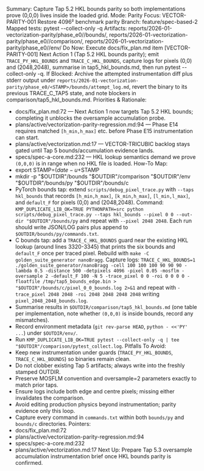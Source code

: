 Summary: Capture Tap 5.2 HKL bounds parity so both implementations prove (0,0,0) lives inside the loaded grid.
Mode: Parity
Focus: VECTOR-PARITY-001 Restore 4096² benchmark parity
Branch: feature/spec-based-2
Mapped tests: pytest --collect-only -q
Artifacts: reports/2026-01-vectorization-parity/phase_e0/<STAMP>/bounds/, reports/2026-01-vectorization-parity/phase_e0/<STAMP>/comparison/, reports/2026-01-vectorization-parity/phase_e0/<STAMP>/env/
Do Now: Execute docs/fix_plan.md item [VECTOR-PARITY-001] Next Action 1 (Tap 5.2 HKL bounds parity); emit `TRACE_PY_HKL_BOUNDS` and `TRACE_C_HKL_BOUNDS`, capture logs for pixels (0,0) and (2048,2048), summarise in tap5_hkl_bounds.md, then run pytest --collect-only -q.
If Blocked: Archive the attempted instrumentation diff plus stderr output under `reports/2026-01-vectorization-parity/phase_e0/<STAMP>/bounds/attempt_log.md`, revert the binary to its previous TRACE_C_TAP5 state, and note blockers in comparison/tap5_hkl_bounds.md.
Priorities & Rationale:
- docs/fix_plan.md:72 — Next Action 1 now targets Tap 5.2 HKL bounds; completing it unblocks the oversample accumulation probe.
- plans/active/vectorization-parity-regression.md:94 — Phase E14 requires matched `[h_min,h_max]` etc. before Phase E15 instrumentation can start.
- plans/active/vectorization.md:17 — VECTOR-TRICUBIC backlog stays gated until Tap 5 bounds/accumulation evidence lands.
- specs/spec-a-core.md:232 — HKL lookup semantics demand we prove `(0,0,0)` is in range when no HKL file is loaded.
How-To Map:
- export STAMP=$(date -u +%Y%m%dT%H%M%SZ); OUTDIR=reports/2026-01-vectorization-parity/phase_e0/$STAMP
- mkdir -p "$OUTDIR"/bounds "$OUTDIR"/comparison "$OUTDIR"/env "$OUTDIR"/bounds/py "$OUTDIR"/bounds/c
- PyTorch bounds tap: extend `scripts/debug_pixel_trace.py` with `--taps hkl_bounds` that records `[h_min,h_max]`, `[k_min,h_max]`, `[l_min,l_max]`, and `default_F` for pixels (0,0) and (2048,2048). Command:
  `KMP_DUPLICATE_LIB_OK=TRUE PYTHONPATH=src python scripts/debug_pixel_trace.py --taps hkl_bounds --pixel 0 0 --out-dir "$OUTDIR"/bounds/py`
  and repeat with `--pixel 2048 2048`. Each run should write JSON/LOG pairs plus append to `$OUTDIR/bounds/py/commands.txt`.
- C bounds tap: add a `TRACE_C_HKL_BOUNDS` guard near the existing HKL lookup (around lines 3320-3345) that prints the six bounds and `default_F` once per traced pixel. Rebuild with `make -C golden_suite_generator nanoBragg`. Capture logs:
  `TRACE_C_HKL_BOUNDS=1 ./golden_suite_generator/nanoBragg -cell 100 100 100 90 90 90 -lambda 0.5 -distance 500 -detpixels 4096 -pixel 0.05 -mosflm -oversample 2 -default_F 100 -N 5 -trace_pixel 0 0 -roi 0 0 0 0 -floatfile /tmp/tap5_bounds_edge.bin > "$OUTDIR"/bounds/c/pixel_0_0_bounds.log 2>&1`
  and repeat with `-trace_pixel 2048 2048 -roi 2048 2048 2048 2048` writing `pixel_2048_2048_bounds.log`.
- Summarise results in `$OUTDIR/comparison/tap5_hkl_bounds.md` (one table per implementation, note whether `(0,0,0)` is inside bounds, record any mismatches).
- Record environment metadata (`git rev-parse HEAD`, `python - <<'PY' ...`) under `$OUTDIR/env/`.
- Run `KMP_DUPLICATE_LIB_OK=TRUE pytest --collect-only -q | tee "$OUTDIR"/comparison/pytest_collect.log`.
Pitfalls To Avoid:
- Keep new instrumentation under guards (`TRACE_PY_HKL_BOUNDS`, `TRACE_C_HKL_BOUNDS`) so binaries remain clean.
- Do not clobber existing Tap 5 artifacts; always write into the freshly stamped OUTDIR.
- Preserve MOSFLM convention and oversample=2 parameters exactly to match prior taps.
- Ensure logs include both edge and centre pixels; missing either invalidates the comparison.
- Avoid editing production physics beyond instrumentation; parity evidence only this loop.
- Capture every command in `commands.txt` within both `bounds/py` and `bounds/c` directories.
Pointers:
- docs/fix_plan.md:72
- plans/active/vectorization-parity-regression.md:94
- specs/spec-a-core.md:232
- plans/active/vectorization.md:17
Next Up: Prepare Tap 5.3 oversample accumulation instrumentation brief once HKL bounds parity is confirmed.
